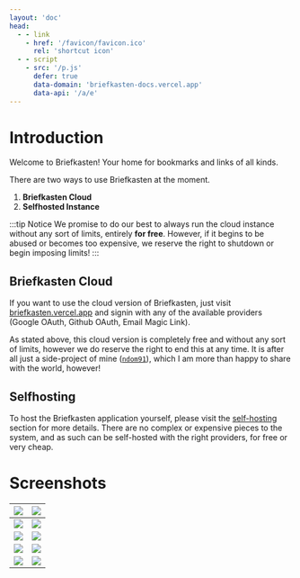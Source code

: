 ```yaml
---
layout: 'doc'
head:
  - - link
    - href: '/favicon/favicon.ico'
      rel: 'shortcut icon'
  - - script
    - src: '/p.js'
      defer: true
      data-domain: 'briefkasten-docs.vercel.app'
      data-api: '/a/e'
---
```


# Introduction

Welcome to Briefkasten! Your home for bookmarks and links of all kinds.

There are two ways to use Briefkasten at the moment.

1. **Briefkasten Cloud**
2. **Selfhosted Instance**

:::tip Notice
We promise to do our best to always run the cloud instance without any sort of limits, entirely **for free**. However, if it begins to be abused or becomes too expensive, we reserve the right to shutdown or begin imposing limits!
:::

## Briefkasten Cloud

If you want to use the cloud version of Briefkasten, just visit [briefkasten.vercel.app](https://briefkasten.vercel.app) and signin with any of the available providers (Google OAuth, Github OAuth, Email Magic Link).

As stated above, this cloud version is completely free and without any sort of limits, however we do reserve the right to end this at any time. It is after all just a side-project of mine ([`ndom91`](https://ndo.dev)), which I am more than happy to share with the world, however!

## Selfhosting

To host the Briefkasten application yourself, please visit the [self-hosting](/docs/self-hosting) section for more details. There are no complex or expensive pieces to the system, and as such can be self-hosted with the right providers, for free or very cheap.

# Screenshots

| [![](/screenshots/app0.png)](/screenshots/app0.png) | [![](/screenshots/app1.png)](/screenshots/app1.png)             |
| :-------------------------------------------------- | :-------------------------------------------------------------- |
| [![](/screenshots/app2.png)](/screenshots/app2.png) | [![](/screenshots/app3.png)](/screenshots/app3.png)             |
| [![](/screenshots/app4.png)](/screenshots/app4.png) | [![](/screenshots/app5.png)](/screenshots/app5.png)             |
| [![](/screenshots/app6.png)](/screenshots/app6.png) | [![](/screenshots/app7.png)](/screenshots/app7.png)             |
| [![](/screenshots/app8.png)](/screenshots/app8.png) | [![](/screenshots/extension1.png)](/screenshots/extension1.png) |
